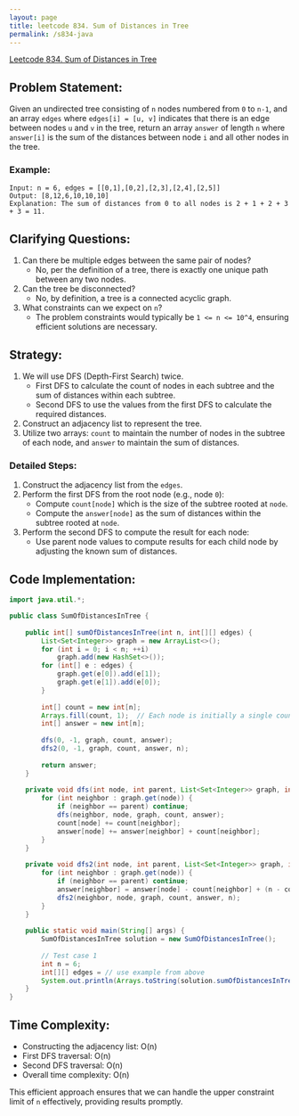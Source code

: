 ```yaml
---
layout: page
title: leetcode 834. Sum of Distances in Tree
permalink: /s834-java
---
```

[Leetcode 834. Sum of Distances in Tree](https://algoadvance.github.io/algoadvance/l834)
## Problem Statement:
Given an undirected tree consisting of `n` nodes numbered from `0` to `n-1`, and an array `edges` where `edges[i] = [u, v]` indicates that there is an edge between nodes `u` and `v` in the tree, return an array `answer` of length `n` where `answer[i]` is the sum of the distances between node `i` and all other nodes in the tree.

### Example:
```
Input: n = 6, edges = [[0,1],[0,2],[2,3],[2,4],[2,5]]
Output: [8,12,6,10,10,10]
Explanation: The sum of distances from 0 to all nodes is 2 + 1 + 2 + 3 + 3 = 11.
```

## Clarifying Questions:
1. Can there be multiple edges between the same pair of nodes?
   - No, per the definition of a tree, there is exactly one unique path between any two nodes.
2. Can the tree be disconnected?
   - No, by definition, a tree is a connected acyclic graph.
3. What constraints can we expect on `n`?
   - The problem constraints would typically be `1 <= n <= 10^4`, ensuring efficient solutions are necessary.

## Strategy:
1. We will use DFS (Depth-First Search) twice.
   - First DFS to calculate the count of nodes in each subtree and the sum of distances within each subtree.
   - Second DFS to use the values from the first DFS to calculate the required distances.
2. Construct an adjacency list to represent the tree.
3. Utilize two arrays: `count` to maintain the number of nodes in the subtree of each node, and `answer` to maintain the sum of distances.

### Detailed Steps:
1. Construct the adjacency list from the `edges`.
2. Perform the first DFS from the root node (e.g., node `0`):
   - Compute `count[node]` which is the size of the subtree rooted at `node`.
   - Compute the `answer[node]` as the sum of distances within the subtree rooted at `node`.
3. Perform the second DFS to compute the result for each node:
   - Use parent node values to compute results for each child node by adjusting the known sum of distances.

## Code Implementation:

```java
import java.util.*;

public class SumOfDistancesInTree {
    
    public int[] sumOfDistancesInTree(int n, int[][] edges) {
        List<Set<Integer>> graph = new ArrayList<>();
        for (int i = 0; i < n; ++i)
            graph.add(new HashSet<>());
        for (int[] e : edges) {
            graph.get(e[0]).add(e[1]);
            graph.get(e[1]).add(e[0]);
        }
        
        int[] count = new int[n];
        Arrays.fill(count, 1);  // Each node is initially a single count by itself.
        int[] answer = new int[n];
        
        dfs(0, -1, graph, count, answer);
        dfs2(0, -1, graph, count, answer, n);
        
        return answer;
    }
    
    private void dfs(int node, int parent, List<Set<Integer>> graph, int[] count, int[] answer) {
        for (int neighbor : graph.get(node)) {
            if (neighbor == parent) continue;
            dfs(neighbor, node, graph, count, answer);
            count[node] += count[neighbor];
            answer[node] += answer[neighbor] + count[neighbor];
        }
    }
    
    private void dfs2(int node, int parent, List<Set<Integer>> graph, int[] count, int[] answer, int n) {
        for (int neighbor : graph.get(node)) {
            if (neighbor == parent) continue;
            answer[neighbor] = answer[node] - count[neighbor] + (n - count[neighbor]);
            dfs2(neighbor, node, graph, count, answer, n);
        }
    }
    
    public static void main(String[] args) {
        SumOfDistancesInTree solution = new SumOfDistancesInTree();
        
        // Test case 1
        int n = 6;
        int[][] edges = // use example from above
        System.out.println(Arrays.toString(solution.sumOfDistancesInTree(n, edges)));  // Output should be [8, 12, 6, 10, 10, 10]
    }
}
```

## Time Complexity:
- Constructing the adjacency list: O(n)
- First DFS traversal: O(n)
- Second DFS traversal: O(n)
- Overall time complexity: O(n)

This efficient approach ensures that we can handle the upper constraint limit of `n` effectively, providing results promptly.